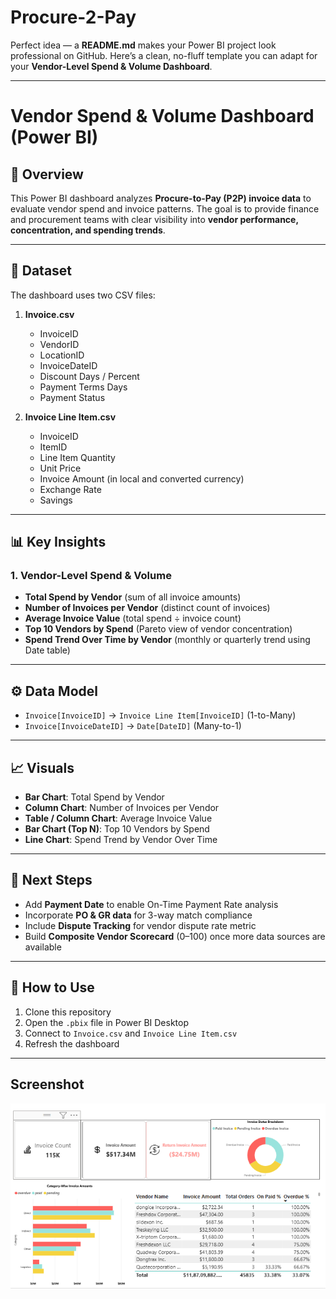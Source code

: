 # Procure-2-Pay
Perfect idea — a **README.md** makes your Power BI project look professional on GitHub.
Here’s a clean, no-fluff template you can adapt for your **Vendor-Level Spend & Volume Dashboard**.

---

# Vendor Spend & Volume Dashboard (Power BI)

## 📌 Overview

This Power BI dashboard analyzes **Procure-to-Pay (P2P) invoice data** to evaluate vendor spend and invoice patterns.
The goal is to provide finance and procurement teams with clear visibility into **vendor performance, concentration, and spending trends**.

---

## 📂 Dataset

The dashboard uses two CSV files:

1. **Invoice.csv**

   * InvoiceID
   * VendorID
   * LocationID
   * InvoiceDateID
   * Discount Days / Percent
   * Payment Terms Days
   * Payment Status

2. **Invoice Line Item.csv**

   * InvoiceID
   * ItemID
   * Line Item Quantity
   * Unit Price
   * Invoice Amount (in local and converted currency)
   * Exchange Rate
   * Savings

---

## 📊 Key Insights

### 1. Vendor-Level Spend & Volume

* **Total Spend by Vendor** (sum of all invoice amounts)
* **Number of Invoices per Vendor** (distinct count of invoices)
* **Average Invoice Value** (total spend ÷ invoice count)
* **Top 10 Vendors by Spend** (Pareto view of vendor concentration)
* **Spend Trend Over Time by Vendor** (monthly or quarterly trend using Date table)

---

## ⚙️ Data Model

* `Invoice[InvoiceID]` → `Invoice Line Item[InvoiceID]` (1-to-Many)
* `Invoice[InvoiceDateID]` → `Date[DateID]` (Many-to-1)

---


## 📈 Visuals

* **Bar Chart**: Total Spend by Vendor
* **Column Chart**: Number of Invoices per Vendor
* **Table / Column Chart**: Average Invoice Value
* **Bar Chart (Top N)**: Top 10 Vendors by Spend
* **Line Chart**: Spend Trend by Vendor Over Time

---

## 🚀 Next Steps

* Add **Payment Date** to enable On-Time Payment Rate analysis
* Incorporate **PO & GR data** for 3-way match compliance
* Include **Dispute Tracking** for vendor dispute rate metric
* Build **Composite Vendor Scorecard** (0–100) once more data sources are available

---

## 📌 How to Use

1. Clone this repository
2. Open the `.pbix` file in Power BI Desktop
3. Connect to `Invoice.csv` and `Invoice Line Item.csv`
4. Refresh the dashboard

---

## Screenshot

![Spend Analysis Dashboard](https://github.com/Coder-Wasim/Procure-2-Pay/blob/main/Spend%20Analysis.png)

